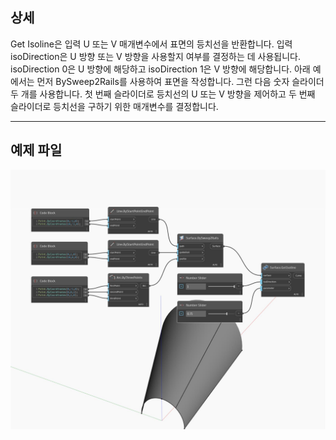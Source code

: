 ## 상세
Get Isoline은 입력 U 또는 V 매개변수에서 표면의 등치선을 반환합니다. 입력 isoDirection은 U 방향 또는 V 방향을 사용할지 여부를 결정하는 데 사용됩니다. isoDirection 0은 U 방향에 해당하고 isoDirection 1은 V 방향에 해당합니다. 아래 예에서는 먼저 BySweep2Rails를 사용하여 표면을 작성합니다. 그런 다음 숫자 슬라이더 두 개를 사용합니다. 첫 번째 슬라이더로 등치선의 U 또는 V 방향을 제어하고 두 번째 슬라이더로 등치선을 구하기 위한 매개변수를 결정합니다.
___
## 예제 파일

![GetIsoline](./Autodesk.DesignScript.Geometry.Surface.GetIsoline_img.jpg)

